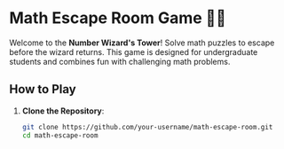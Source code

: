# Math Escape Room Game 🏰🔢

Welcome to the **Number Wizard's Tower**! Solve math puzzles to escape before the wizard returns. This game is designed for undergraduate students and combines fun with challenging math problems.

## How to Play

1. **Clone the Repository**:
   ```bash
   git clone https://github.com/your-username/math-escape-room.git
   cd math-escape-room
